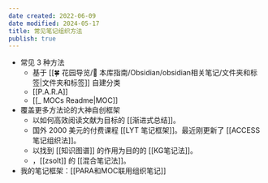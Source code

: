 ```yaml
---
date created: 2022-06-09
date modified: 2024-05-17
title: 常见笔记组织方法
publish: true
---
```


- 常见 3 种方法
	- 基于 [[🍀 花园导览/🧰 本库指南/Obsidian/obsidian相关笔记/文件夹和标签|文件夹和标签]] 自建分类
	- [[P.A.R.A]]
	- [[_ MOCs Readme|MOC]]
- 覆盖更多方法论的大神自创框架
	- 以如何高效阅读文献为目标的 [[渐进式总结]]。
	- 国外 2000 美元的付费课程 [[LYT 笔记框架]]。最近刚更新了 [[ACCESS 笔记组织法]]。
	- 以找到 [[知识图谱]] 的作用为目的的 [[KG笔记法]]。
	- ，[[zsolt]] 的 [[混合笔记法]]。
- 我的笔记框架：[[PARA和MOC联用组织笔记]]